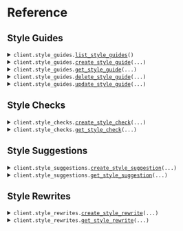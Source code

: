 # Reference
## Style Guides
<details><summary><code>client.style_guides.<a href="src/markup_ai/style_guides/client.py">list_style_guides</a>()</code></summary>
<dl>
<dd>

#### 📝 Description

<dl>
<dd>

<dl>
<dd>

Retrieve all style guides associated with your organization.
</dd>
</dl>
</dd>
</dl>

#### 🔌 Usage

<dl>
<dd>

<dl>
<dd>

```python
from markup_ai import MarkupAI

client = MarkupAI(
    token="YOUR_TOKEN",
)
client.style_guides.list_style_guides()

```
</dd>
</dl>
</dd>
</dl>

#### ⚙️ Parameters

<dl>
<dd>

<dl>
<dd>

**request_options:** `typing.Optional[RequestOptions]` — Request-specific configuration.
    
</dd>
</dl>
</dd>
</dl>


</dd>
</dl>
</details>

<details><summary><code>client.style_guides.<a href="src/markup_ai/style_guides/client.py">create_style_guide</a>(...)</code></summary>
<dl>
<dd>

#### 📝 Description

<dl>
<dd>

<dl>
<dd>

Create a new style guide that can be used in checks, suggestions, and rewrites.
</dd>
</dl>
</dd>
</dl>

#### 🔌 Usage

<dl>
<dd>

<dl>
<dd>

```python
from markup_ai import MarkupAI

client = MarkupAI(
    token="YOUR_TOKEN",
)
client.style_guides.create_style_guide(
    name="name",
)

```
</dd>
</dl>
</dd>
</dl>

#### ⚙️ Parameters

<dl>
<dd>

<dl>
<dd>

**file_upload:** `from __future__ import annotations

core.File` — See core.File for more documentation
    
</dd>
</dl>

<dl>
<dd>

**name:** `str` — A friendly name for your style guide to help you identify it later.
    
</dd>
</dl>

<dl>
<dd>

**request_options:** `typing.Optional[RequestOptions]` — Request-specific configuration.
    
</dd>
</dl>
</dd>
</dl>


</dd>
</dl>
</details>

<details><summary><code>client.style_guides.<a href="src/markup_ai/style_guides/client.py">get_style_guide</a>(...)</code></summary>
<dl>
<dd>

#### 📝 Description

<dl>
<dd>

<dl>
<dd>

Retrieve a specific style guide by ID, including its metadata such as `name` and `status`.
</dd>
</dl>
</dd>
</dl>

#### 🔌 Usage

<dl>
<dd>

<dl>
<dd>

```python
from markup_ai import MarkupAI

client = MarkupAI(
    token="YOUR_TOKEN",
)
client.style_guides.get_style_guide(
    style_guide_id="style_guide_id",
)

```
</dd>
</dl>
</dd>
</dl>

#### ⚙️ Parameters

<dl>
<dd>

<dl>
<dd>

**style_guide_id:** `str` — The ID of the style guide.
    
</dd>
</dl>

<dl>
<dd>

**request_options:** `typing.Optional[RequestOptions]` — Request-specific configuration.
    
</dd>
</dl>
</dd>
</dl>


</dd>
</dl>
</details>

<details><summary><code>client.style_guides.<a href="src/markup_ai/style_guides/client.py">delete_style_guide</a>(...)</code></summary>
<dl>
<dd>

#### 📝 Description

<dl>
<dd>

<dl>
<dd>

Delete a style guide by ID.
</dd>
</dl>
</dd>
</dl>

#### 🔌 Usage

<dl>
<dd>

<dl>
<dd>

```python
from markup_ai import MarkupAI

client = MarkupAI(
    token="YOUR_TOKEN",
)
client.style_guides.delete_style_guide(
    style_guide_id="style_guide_id",
)

```
</dd>
</dl>
</dd>
</dl>

#### ⚙️ Parameters

<dl>
<dd>

<dl>
<dd>

**style_guide_id:** `str` — The ID of the style guide.
    
</dd>
</dl>

<dl>
<dd>

**request_options:** `typing.Optional[RequestOptions]` — Request-specific configuration.
    
</dd>
</dl>
</dd>
</dl>


</dd>
</dl>
</details>

<details><summary><code>client.style_guides.<a href="src/markup_ai/style_guides/client.py">update_style_guide</a>(...)</code></summary>
<dl>
<dd>

#### 📝 Description

<dl>
<dd>

<dl>
<dd>

Update the name of an existing style guide.
</dd>
</dl>
</dd>
</dl>

#### 🔌 Usage

<dl>
<dd>

<dl>
<dd>

```python
from markup_ai import MarkupAI

client = MarkupAI(
    token="YOUR_TOKEN",
)
client.style_guides.update_style_guide(
    style_guide_id="style_guide_id",
    name="name",
)

```
</dd>
</dl>
</dd>
</dl>

#### ⚙️ Parameters

<dl>
<dd>

<dl>
<dd>

**style_guide_id:** `str` — The ID of the style guide.
    
</dd>
</dl>

<dl>
<dd>

**name:** `str` — The name of the style guide.
    
</dd>
</dl>

<dl>
<dd>

**request_options:** `typing.Optional[RequestOptions]` — Request-specific configuration.
    
</dd>
</dl>
</dd>
</dl>


</dd>
</dl>
</details>

## Style Checks
<details><summary><code>client.style_checks.<a href="src/markup_ai/style_checks/client.py">create_style_check</a>(...)</code></summary>
<dl>
<dd>

#### 📝 Description

<dl>
<dd>

<dl>
<dd>

Analyze text for grammar, style, and clarity issues.
</dd>
</dl>
</dd>
</dl>

#### 🔌 Usage

<dl>
<dd>

<dl>
<dd>

```python
from markup_ai import MarkupAI

client = MarkupAI(
    token="YOUR_TOKEN",
)
client.style_checks.create_style_check(
    dialect="american_english",
    style_guide="style_guide",
)

```
</dd>
</dl>
</dd>
</dl>

#### ⚙️ Parameters

<dl>
<dd>

<dl>
<dd>

**file_upload:** `from __future__ import annotations

core.File` — See core.File for more documentation
    
</dd>
</dl>

<dl>
<dd>

**dialect:** `Dialects` — The language variant you'd like us to use for analysis. Choose from American English, British English, or other supported dialects.
    
</dd>
</dl>

<dl>
<dd>

**style_guide:** `str` — The style guide to follow for your content. You can use a style guide ID or choose from built-in options: `ap`, `chicago`, or `microsoft`.
    
</dd>
</dl>

<dl>
<dd>

**tone:** `typing.Optional[Tones]` — The tone variation you're aiming for. Options include formal, academic, casual, and other tone variations to match your content goals.
    
</dd>
</dl>

<dl>
<dd>

**webhook_url:** `typing.Optional[str]` — A URL that results will be POSTed to once the process completes.
    
</dd>
</dl>

<dl>
<dd>

**request_options:** `typing.Optional[RequestOptions]` — Request-specific configuration.
    
</dd>
</dl>
</dd>
</dl>


</dd>
</dl>
</details>

<details><summary><code>client.style_checks.<a href="src/markup_ai/style_checks/client.py">get_style_check</a>(...)</code></summary>
<dl>
<dd>

#### 📝 Description

<dl>
<dd>

<dl>
<dd>

Retrieve style check results.
</dd>
</dl>
</dd>
</dl>

#### 🔌 Usage

<dl>
<dd>

<dl>
<dd>

```python
from markup_ai import MarkupAI

client = MarkupAI(
    token="YOUR_TOKEN",
)
client.style_checks.get_style_check(
    workflow_id="workflow_id",
)

```
</dd>
</dl>
</dd>
</dl>

#### ⚙️ Parameters

<dl>
<dd>

<dl>
<dd>

**workflow_id:** `str` 
    
</dd>
</dl>

<dl>
<dd>

**request_options:** `typing.Optional[RequestOptions]` — Request-specific configuration.
    
</dd>
</dl>
</dd>
</dl>


</dd>
</dl>
</details>

## Style Suggestions
<details><summary><code>client.style_suggestions.<a href="src/markup_ai/style_suggestions/client.py">create_style_suggestion</a>(...)</code></summary>
<dl>
<dd>

#### 📝 Description

<dl>
<dd>

<dl>
<dd>

Get suggested corrections for text.
</dd>
</dl>
</dd>
</dl>

#### 🔌 Usage

<dl>
<dd>

<dl>
<dd>

```python
from markup_ai import MarkupAI

client = MarkupAI(
    token="YOUR_TOKEN",
)
client.style_suggestions.create_style_suggestion(
    dialect="american_english",
    style_guide="style_guide",
)

```
</dd>
</dl>
</dd>
</dl>

#### ⚙️ Parameters

<dl>
<dd>

<dl>
<dd>

**file_upload:** `from __future__ import annotations

core.File` — See core.File for more documentation
    
</dd>
</dl>

<dl>
<dd>

**dialect:** `Dialects` — The language variant you'd like us to use for analysis. Choose from American English, British English, or other supported dialects.
    
</dd>
</dl>

<dl>
<dd>

**style_guide:** `str` — The style guide to follow for your content. You can use a style guide ID or choose from built-in options: `ap`, `chicago`, or `microsoft`.
    
</dd>
</dl>

<dl>
<dd>

**tone:** `typing.Optional[Tones]` — The tone variation you're aiming for. Options include formal, academic, casual, and other tone variations to match your content goals.
    
</dd>
</dl>

<dl>
<dd>

**webhook_url:** `typing.Optional[str]` — A URL that results will be POSTed to once the process completes.
    
</dd>
</dl>

<dl>
<dd>

**request_options:** `typing.Optional[RequestOptions]` — Request-specific configuration.
    
</dd>
</dl>
</dd>
</dl>


</dd>
</dl>
</details>

<details><summary><code>client.style_suggestions.<a href="src/markup_ai/style_suggestions/client.py">get_style_suggestion</a>(...)</code></summary>
<dl>
<dd>

#### 📝 Description

<dl>
<dd>

<dl>
<dd>

Retrieve suggestion results.
</dd>
</dl>
</dd>
</dl>

#### 🔌 Usage

<dl>
<dd>

<dl>
<dd>

```python
from markup_ai import MarkupAI

client = MarkupAI(
    token="YOUR_TOKEN",
)
client.style_suggestions.get_style_suggestion(
    workflow_id="workflow_id",
)

```
</dd>
</dl>
</dd>
</dl>

#### ⚙️ Parameters

<dl>
<dd>

<dl>
<dd>

**workflow_id:** `str` 
    
</dd>
</dl>

<dl>
<dd>

**request_options:** `typing.Optional[RequestOptions]` — Request-specific configuration.
    
</dd>
</dl>
</dd>
</dl>


</dd>
</dl>
</details>

## Style Rewrites
<details><summary><code>client.style_rewrites.<a href="src/markup_ai/style_rewrites/client.py">create_style_rewrite</a>(...)</code></summary>
<dl>
<dd>

#### 📝 Description

<dl>
<dd>

<dl>
<dd>

Rewrite text with style corrections applied.
</dd>
</dl>
</dd>
</dl>

#### 🔌 Usage

<dl>
<dd>

<dl>
<dd>

```python
from markup_ai import MarkupAI

client = MarkupAI(
    token="YOUR_TOKEN",
)
client.style_rewrites.create_style_rewrite(
    dialect="american_english",
    style_guide="style_guide",
)

```
</dd>
</dl>
</dd>
</dl>

#### ⚙️ Parameters

<dl>
<dd>

<dl>
<dd>

**file_upload:** `from __future__ import annotations

core.File` — See core.File for more documentation
    
</dd>
</dl>

<dl>
<dd>

**dialect:** `Dialects` — The language variant you'd like us to use for analysis. Choose from American English, British English, or other supported dialects.
    
</dd>
</dl>

<dl>
<dd>

**style_guide:** `str` — The style guide to follow for your content. You can use a style guide ID or choose from built-in options: `ap`, `chicago`, or `microsoft`.
    
</dd>
</dl>

<dl>
<dd>

**tone:** `typing.Optional[Tones]` — The tone variation you're aiming for. Options include formal, academic, casual, and other tone variations to match your content goals.
    
</dd>
</dl>

<dl>
<dd>

**webhook_url:** `typing.Optional[str]` — A URL that results will be POSTed to once the process completes.
    
</dd>
</dl>

<dl>
<dd>

**request_options:** `typing.Optional[RequestOptions]` — Request-specific configuration.
    
</dd>
</dl>
</dd>
</dl>


</dd>
</dl>
</details>

<details><summary><code>client.style_rewrites.<a href="src/markup_ai/style_rewrites/client.py">get_style_rewrite</a>(...)</code></summary>
<dl>
<dd>

#### 📝 Description

<dl>
<dd>

<dl>
<dd>

Retrieve rewrite results.
</dd>
</dl>
</dd>
</dl>

#### 🔌 Usage

<dl>
<dd>

<dl>
<dd>

```python
from markup_ai import MarkupAI

client = MarkupAI(
    token="YOUR_TOKEN",
)
client.style_rewrites.get_style_rewrite(
    workflow_id="workflow_id",
)

```
</dd>
</dl>
</dd>
</dl>

#### ⚙️ Parameters

<dl>
<dd>

<dl>
<dd>

**workflow_id:** `str` 
    
</dd>
</dl>

<dl>
<dd>

**request_options:** `typing.Optional[RequestOptions]` — Request-specific configuration.
    
</dd>
</dl>
</dd>
</dl>


</dd>
</dl>
</details>

